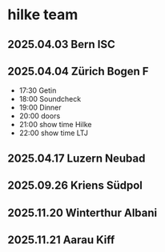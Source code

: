 # hilke team


## 2025.04.03 Bern ISC

## 2025.04.04 Zürich Bogen F

- 17:30 Getin
- 18:00 Soundcheck
- 19:00 Dinner
- 20:00 doors
- 21:00 show time Hilke
- 22:00 show time LTJ

## 2025.04.17 Luzern Neubad

## 2025.09.26 Kriens Südpol

## 2025.11.20 Winterthur Albani

## 2025.11.21 Aarau Kiff
